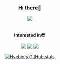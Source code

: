 <h3 align="center">Hi there👋</h3>
<div align="center">
<a href="mailto:gpqls9712@gmail.com" target="_blank"><img src="https://img.shields.io/badge/Gmail-EA4335?style=flat-square&logo=Gmail&logoColor=white"/></a>
  

<br>
<br>

<h4 align="center">Interested in😎</h4>
<p align="center">
<img src="https://img.shields.io/badge/Python-3766AB?style=flat-square&logo=Python&logoColor=white"/>
<img src="https://img.shields.io/badge/Tensorflow-FF6F00?style=flat-square&logo=Tensorflow&logoColor=white"/>
<img src="https://img.shields.io/badge/MySQL-4479A1?style=flat-square&logo=MySQL&logoColor=white"/>
</p>
  
</div>

<div align="center">

[![Hyebin's GitHub stats](https://github-readme-stats.vercel.app/api?username=hbhb0311&show_icons=true&theme=prussian)](https://github.com/anuraghazra/github-readme-stats)

</div>
